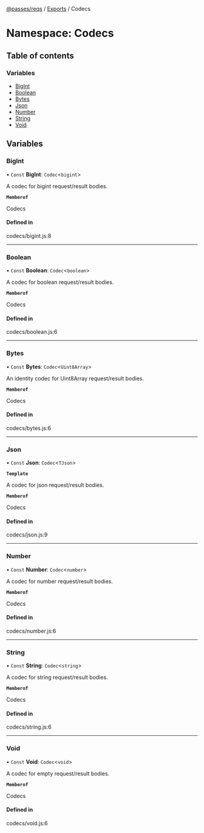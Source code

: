 [@passes/reqs](../README.md) / [Exports](../modules.md) / Codecs

# Namespace: Codecs

## Table of contents

### Variables

- [BigInt](Codecs.md#bigint)
- [Boolean](Codecs.md#boolean)
- [Bytes](Codecs.md#bytes)
- [Json](Codecs.md#json)
- [Number](Codecs.md#number)
- [String](Codecs.md#string)
- [Void](Codecs.md#void)

## Variables

### BigInt

• `Const` **BigInt**: `Codec`\<`bigint`\>

A codec for bigint request/result bodies.

**`Memberof`**

Codecs

#### Defined in

codecs/bigint.js:8

___

### Boolean

• `Const` **Boolean**: `Codec`\<`boolean`\>

A codec for boolean request/result bodies.

**`Memberof`**

Codecs

#### Defined in

codecs/boolean.js:6

___

### Bytes

• `Const` **Bytes**: `Codec`\<`Uint8Array`\>

An identity codec for Uint8Array request/result bodies.

**`Memberof`**

Codecs

#### Defined in

codecs/bytes.js:6

___

### Json

• `Const` **Json**: `Codec`\<`TJson`\>

**`Template`**

A codec for json request/result bodies.

**`Memberof`**

Codecs

#### Defined in

codecs/json.js:9

___

### Number

• `Const` **Number**: `Codec`\<`number`\>

A codec for number request/result bodies.

**`Memberof`**

Codecs

#### Defined in

codecs/number.js:6

___

### String

• `Const` **String**: `Codec`\<`string`\>

A codec for string request/result bodies.

**`Memberof`**

Codecs

#### Defined in

codecs/string.js:6

___

### Void

• `Const` **Void**: `Codec`\<`void`\>

A codec for empty request/result bodies.

**`Memberof`**

Codecs

#### Defined in

codecs/void.js:6
